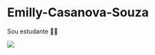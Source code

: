 # Emilly-Casanova-Souza
Sou estudante 👩‍🎓

![](https://media.tenor.com/1ZZkkw0v4zwAAAAM/sakuemon-pixel-art.gif)
